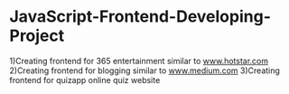 # JavaScript-Frontend-Developing-Project
1)Creating frontend for 365 entertainment similar to www.hotstar.com 2)Creating frontend for blogging similar to www.medium.com 3)Creating frontend for quizapp online quiz website
